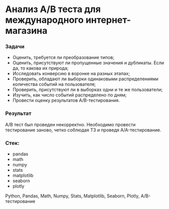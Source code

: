 # Анализ А/В теста для международного интернет-магазина
### Задачи
- Оценить, требуется ли преобразование типов;
- Оценить, присутствуют ли пропущенные значения и дубликаты. Если да, то какова их природа;
- Исследовать конверсию в воронке на разных этапах;
- Проверить, обладают ли выборки одинаковыми распределениями количества событий на пользователя;
- Проверить, присутствуют ли в выборках одни и те же пользователи;
- Изучить, как число событий распределено по дням;
- Провести оценку результатов A/B-тестирования.

### Результат
А/В тест был проведен некорректно. Необходимо провести тестирование заново, четко соблюдая ТЗ и проведя A/A-тестирование.

### Стек:
- pandas
- math
- numpy
- stats
- matplotlib
- seaborn
- plotly

Python, Pandas, Math, Numpy, Stats, Matplotlib, Seaborn, Plotly, A/B-тестирование
